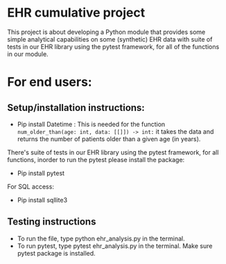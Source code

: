 # EHR cumulative project

This project is about developing a Python module that provides some simple analytical capabilities on some (synthetic) EHR data with suite of tests in our EHR library using the pytest framework, for all of the functions in our module. 

# For end users:

## Setup/installation instructions:
 * Pip install Datetime : 
    This is needed for the function `num_older_than(age: int, data: [[]]) -> int:` it takes the data and returns the number of patients older than a given age (in       years).
 
There's suite of tests in our EHR library using the pytest framework, for all functions, inorder to run the pytest please install the package:
 * Pip install pytest
 
 For SQL access: 
 * Pip install sqllite3


  ## Testing instructions
   * To run the file, type python ehr_analysis.py  in the terminal.
   * To run pytest, type pytest ehr_analysis.py  in the terminal. Make sure pytest package is installed.
   
